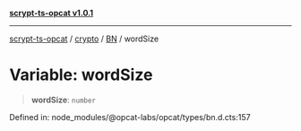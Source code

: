 [**scrypt-ts-opcat v1.0.1**](../../../../../README.md)

***

[scrypt-ts-opcat](../../../../../README.md) / [crypto](../../../README.md) / [BN](../README.md) / wordSize

# Variable: wordSize

> **wordSize**: `number`

Defined in: node\_modules/@opcat-labs/opcat/types/bn.d.cts:157
